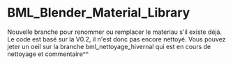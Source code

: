 # BML_Blender_Material_Library

Nouvelle branche pour renommer ou remplacer le materiau s'il existe déjà.
Le code est basé sur la V0.2, il n'est donc pas encore nettoyé.
Vous pouvez jeter un oeil sur la branche bml_nettoyage_hivernal qui est en cours de nettoyage et commentaire^^
